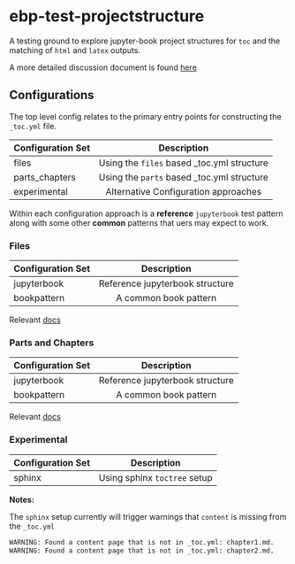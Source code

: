 # ebp-test-projectstructure

A testing ground to explore jupyter-book project structures for `toc` and the matching of `html` and `latex` outputs.

A more detailed discussion document is found [here](https://mmcky.github.io/ebp-test-projectstructure/intro.html)

## Configurations

The top level config relates to the primary entry points for
constructing the `_toc.yml` file.

| Configuration Set   |      Description      |
|---------------------|:---------------------:|
| files               | Using the `files` based _toc.yml structure |
| parts_chapters      | Using the `parts` based _toc.yml structure |
| experimental        | Alternative Configuration approaches |

Within each configuration approach is a **reference** `jupyterbook` test
pattern along with some other **common** patterns that uers may
expect to work.

### Files

| Configuration Set   |      Description      |
|---------------------|:---------------------:|
| jupyterbook         |  Reference jupyterbook structure |
| bookpattern         |  A common book pattern |

Relevant [docs](https://jupyterbook.org/customize/toc.html#defining-chapters-and-parts-in-toc-yml)

### Parts and Chapters

| Configuration Set   |      Description      |
|---------------------|:---------------------:|
| jupyterbook         |  Reference jupyterbook structure |
| bookpattern         |  A common book pattern |

Relevant [docs](https://jupyterbook.org/customize/toc.html#defining-chapters-and-parts-in-toc-yml)

### Experimental

| Configuration Set   |      Description      |
|---------------------|:---------------------:|
| sphinx              |  Using sphinx `toctree` setup |

**Notes:**

The `sphinx` setup currently will trigger warnings that `content` is missing from the `_toc.yml`

```bash
WARNING: Found a content page that is not in _toc.yml: chapter1.md.
WARNING: Found a content page that is not in _toc.yml: chapter2.md.
```